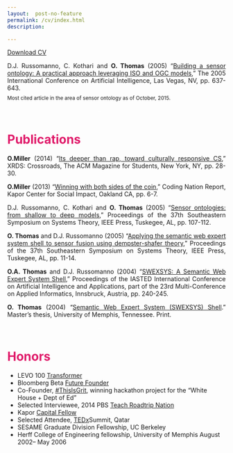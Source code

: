 ```yaml
---
layout:  post-no-feature
permalink: /cv/index.html
description: 

---
```


<a href="{{ site.url }}/OmojuMillerCV.pdf" class="download" title="Download CV as PDF">Download CV</a>	



<p class="MsoNormal" style="margin-bottom:6pt;text-align:justify;text-justify:inter-ideograph;line-height:normal;">D.J. Russomanno, C. Kothari and <strong>O. Thomas</strong> (2005) “<a class="cit-dark-large-link" href="http://scholar.google.com/citations?view_op=view_citation&amp;hl=en&amp;user=E7z_wrwAAAAJ&amp;citation_for_view=E7z_wrwAAAAJ:u5HHmVD_uO8C">Building a sensor ontology: A practical approach leveraging ISO and OGC models</a>,” The 2005 International Conference on Artificial Intelligence, Las Vegas, NV, pp. 637-643.</p> <small>Most cited article in the area of sensor ontology as of October, 2015.</small>


<br/>
<p style="padding-left:210px;"><span style="color:#ffffff;">&#8211;</span></p>
<h1><span style="color:#e01b6a;">Publications</span></h1>
<p class="MsoNormal" style="margin-bottom:6pt;text-align:justify;text-justify:inter-ideograph;line-height:normal;"><strong>O.Miller</strong> (2014) &#8220;<a href="http://dl.acm.org/citation.cfm?id=2604994">Its deeper than rap, toward culturally responsive CS</a>,&#8221; XRDS: Crossroads, The ACM Magazine for Students, New York, NY, pp. 28-30.</p>
<p class="MsoNormal" style="margin-bottom:6pt;text-align:justify;text-justify:inter-ideograph;line-height:normal;"><strong>O.Miller</strong> (2013) &#8220;<a href="http://kaporcenter.org/wp-content/uploads/2013/10/Kapor_CodingLandscape_R3.pdf">Winning with both sides of the coin</a>,&#8221; Coding Nation Report, Kapor Center for Social Impact, Oakland CA, pp. 6-7.</p>
<p class="MsoNormal" style="margin-bottom:6pt;text-align:justify;text-justify:inter-ideograph;line-height:normal;">D.J. Russomanno, C. Kothari and <strong>O. Thomas</strong> (2005) “<a class="cit-dark-large-link" href="http://scholar.google.com/citations?view_op=view_citation&amp;hl=en&amp;user=E7z_wrwAAAAJ&amp;citation_for_view=E7z_wrwAAAAJ:u-x6o8ySG0sC">Sensor ontologies: from shallow to deep models</a>,” Proceedings of the 37th Southeastern Symposium on Systems Theory, IEEE Press, Tuskegee, AL, pp. 107-112.</p>
<p class="MsoNormal" style="margin-bottom:6pt;text-align:justify;text-justify:inter-ideograph;line-height:normal;"><strong>O. Thomas</strong> and D.J. Russomanno (2005) “<a class="cit-dark-large-link" href="http://scholar.google.com/citations?view_op=view_citation&amp;hl=en&amp;user=E7z_wrwAAAAJ&amp;citation_for_view=E7z_wrwAAAAJ:d1gkVwhDpl0C">Applying the semantic web expert system shell to sensor fusion using dempster-shafer theory</a>,” Proceedings of the 37th Southeastern Symposium on Systems Theory, IEEE Press, Tuskegee, AL, pp. 11-14.</p>
<p class="MsoNormal" style="margin-bottom:6pt;text-align:justify;text-justify:inter-ideograph;line-height:normal;"><strong>O.A. Thomas</strong> and D.J. Russomanno (2004) “<a class="cit-dark-large-link" href="http://scholar.google.com/citations?view_op=view_citation&amp;hl=en&amp;user=E7z_wrwAAAAJ&amp;citation_for_view=E7z_wrwAAAAJ:2osOgNQ5qMEC">SWEXSYS: A Semantic Web Expert System Shell</a>,” Proceedings of the IASTED International Conference on Artificial Intelligence and Applications, part of the 23rd Multi-Conference on Applied Informatics, Innsbruck, Austria, pp. 240-245.</p>
<p class="MsoNormal" style="margin-bottom:6pt;text-align:justify;text-justify:inter-ideograph;line-height:normal;"><strong>O. Thomas</strong> (2004) “<a class="cit-dark-large-link" href="http://scholar.google.com/citations?view_op=view_citation&amp;hl=en&amp;user=E7z_wrwAAAAJ&amp;citation_for_view=E7z_wrwAAAAJ:9yKSN-GCB0IC">Semantic Web Expert System (SWEXSYS) Shell</a>.” Master’s thesis, University of Memphis, Tennessee. Print.</p>

<p style="padding-left:210px;"><span style="color:#ffffff;">&#8211;</span></p>
<h1><span style="color:#e01b6a;">Honors</span></h1>
<ul>
<li>LEVO 100 <a href="http://www.levo.com/levo100-transformers"> Transformer</a> </li>
<li>Bloomberg Beta <a href="http://www.npr.org/blogs/alltechconsidered/2014/10/05/351851015/fortune-tellers-step-aside-big-data-looks-for-future-entrepreneurs">Future Founder</a></li>
<li>Co-Founder, <a href="https://www.youtube.com/channel/UCZK66JujoN3KY3sak2kEa2w">#ThisIsGrit</a>, winning hackathon project for the &#8220;White House + Dept of Ed&#8221;</li>
<li>Selected Interviewee, 2014 PBS <a href="http://roadtripnation.com/roadtrip/teach-roadtrip">Teach Roadtrip Nation</a></li>
<li>Kapor <a href="http://prezi.com/lv0l3abqfh-i/kapor-capital-fellows-2012/">Capital Fellow</a></li>
<li>Selected Attendee, <a href="http://youtu.be/TjisSInTmYo?t=1m2s">TEDx</a>Summit, Qatar</li>
<li>SESAME Graduate Division Fellowship, UC Berkeley</li>
<li>Herff College of Engineering fellowship, University of Memphis August 2002– May 2006</li>
</ul>

